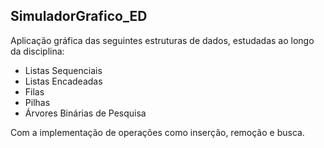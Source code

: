 ## SimuladorGrafico_ED

Aplicação gráfica das seguintes estruturas de dados, estudadas ao longo da disciplina:

- Listas Sequenciais
- Listas Encadeadas
- Filas
- Pilhas
- Árvores Binárias de Pesquisa

Com a implementação de operações como inserção, remoção e busca.
